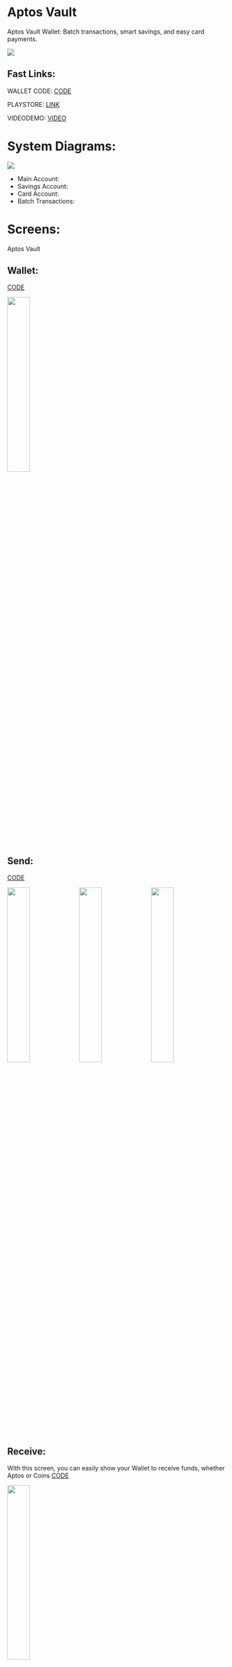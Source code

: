 # Aptos Vault

Aptos Vault Wallet: Batch transactions, smart savings, and easy card payments.

<img src="https://i.ibb.co/V9zNxzP/Featured.png">

## Fast Links:

WALLET CODE: [CODE](./Aptos_Vault/)

PLAYSTORE: [LINK](https://play.google.com/store/apps/details?id=com.altaga.aptosvault)

VIDEODEMO: [VIDEO](PENDING...)

# System Diagrams:

<img src="https://i.ibb.co/GvRKHZV/Aptos-Vault-drawio.png">

- Main Account:
- Savings Account:
- Card Account:
- Batch Transactions:

# Screens:

Aptos Vault 

## Wallet:

 [CODE](./Aptos_Vault/src/screens/main/tabs/tab1.js)

<img src="https://i.ibb.co/JkpkS3r/Screenshot-20240523-160853.png" width="32%">





## Send:

 [CODE](./Aptos_Vault/src/screens/sendWallet/sendWallet.js)

<img src="https://i.ibb.co/jrtYYZf/Screenshot-20240523-182604.png" width="32%"> <img src="https://i.ibb.co/qFh55Z7/Screenshot-20240523-182744.png" width="32%"> <img src="https://i.ibb.co/xJXSbNg/vlcsnap-2024-05-05-13h55m31s607.png" width="32%">



## Receive:

With this screen, you can easily show your Wallet to receive funds, whether Aptos or Coins [CODE](./Aptos_Vault/src/screens/depositWallet/depositWallet.js) 

<img src="https://i.ibb.co/rtfCKXn/Screenshot-20240523-182951.png" width="32%">

## Payment: 

In this tab we intend to make it the same as using a traditional POS, this allows us to enter the amount to be charged in American dollars and to be able to make the payment with one of our virtual cards. [CODE](./Aptos_Vault/src/screens/paymentWallet/paymentWallet.js)

<img src="https://i.ibb.co/qDMn0GT/Screenshot-20240523-183115.png" width="32%"> <img src="https://i.ibb.co/6vbwCzx/Screenshot-20240523-183124.png" width="32%"> <img src="https://i.ibb.co/Mk8snVP/Screenshot-20240523-183500.png" width="32%">

As you can see, since it is a Custodial Account Card, we can review the amount of money it has in all the available coins to be able to make the payment with any of them, whether it is an Aptos or Coins.

<img src="https://i.ibb.co/F745TtX/Screenshot-20240523-183506.png" width="32%"> <img src="https://i.ibb.co/DgBssTZ/Screenshot-20240523-183512.png" width="32%"> <img src="https://i.ibb.co/jh6RfDZ/Screenshot-20240523-183521.png" width="32%">

Finally, if our device has the option to print the purchase receipt, it can be printed immediately.

## Savings:

 [CODE](./Aptos_Vault/src/screens/main/tabs/tab2.js)

<img src="https://i.ibb.co/k94B3Dg/Screenshot-20240523-183800.png" width="32%"> <img src="https://i.ibb.co/PmmFfZg/Screenshot-20240523-183803.png" width="32%"> <img src="https://i.ibb.co/xzvw6hJ/Screenshot-20240523-183805.png" width="32%">



### Savings Protocol:

- Balanced Protocol, this protocol performs a weighted rounding according to the amount to be paid in the transaction, so that the larger the transaction, the greater the savings, in order not to affect the user. [CODE](./Aptos_Vault/src/utils/utils.js)

        export function balancedSavingToken(number, usd1, usd2) {
            const balance = number * usd1;
            let amount = 0;
            if (balance <= 1) {
                amount = 1;
            } else if (balance > 1 && balance <= 10) {
                amount = Math.ceil(balance);
            } else if (balance > 10 && balance <= 100) {
                const intBalance = parseInt(balance, 10);
                const value = parseInt(Math.round(intBalance).toString().slice(-2), 10);
                let unit = parseInt(Math.round(intBalance).toString().slice(-1), 10);
                let decimal = parseInt(Math.round(intBalance).toString().slice(-2, -1), 10);
                if (unit < 5) {
                unit = '5';
                decimal = decimal.toString();
                } else {
                unit = '0';
                decimal = (decimal + 1).toString();
                }
                amount = intBalance - value + parseInt(decimal + unit, 10);
            } else if (balance > 100) {
                const intBalance = parseInt(Math.floor(balance / 10), 10);
                amount = (intBalance + 1) * 10;
            }
            return new Decimal(amount).sub(new Decimal(balance)).div(usd2).toNumber();
        }

- Percentage protocol, unlike the previous protocol, this one aims to always save a percentage selected in the UI. [CODE](./Aptos_Vault/src/utils/utils.js)

        export function percentageSaving(number, percentage) {
            return number * (percentage / 100);
        }

## Cards:

Finally, in the cards section, we can create a virtual card, which will help us make payments without the need for our wallet directly with a physical card in any POS terminal with Aptos Vault. [CODE](./Cloud%20Functions/Add%20Card/index.js)

<img src="https://i.ibb.co/4TNpXRT/Screenshot-20240523-183819.png" width="32%"> <img src="https://i.ibb.co/ZXwCFys/Screenshot-20240523-183821.png" width="32%"> <img src="https://i.ibb.co/S61Dd3X/Screenshot-20240523-183826.png" width="32%">

 [CODE](./Cloud%20Functions/Card%20Transaction/index.js)



